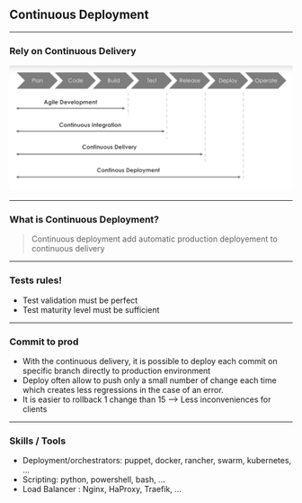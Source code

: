 ## Continuous Deployment

----

### Rely on Continuous Delivery
<img src="images/wf-cdeployment.png" style="background:none; border:none; box-shadow:none;"/>

----

### What is Continuous Deployment?

> Continuous deployment add automatic production deployement to continuous delivery

----

### Tests rules!

* Test validation must be perfect
* Test maturity level must be sufficient

----

### Commit to prod

* With the continuous delivery, it is possible to deploy each commit on specific branch directly to production environment
* Deploy often allow to push only a small number of change each time which creates less regressions in the case of an error.
* It is easier to rollback 1 change than 15 --> Less inconveniences for clients

----

### Skills / Tools

* Deployment/orchestrators: puppet, docker, rancher, swarm, kubernetes, ...
* Scripting: python, powershell, bash, ...
* Load Balancer : Nginx, HaProxy, Traefik, ...
